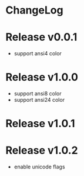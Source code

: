 # ChangeLog

# Release v0.0.1

- support ansi4 color

# Release v1.0.0

- support ansi8 color
- support ansi24 color

# Release v1.0.1

# Release v1.0.2

- enable unicode flags
